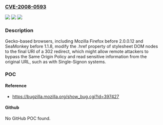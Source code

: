 ### [CVE-2008-0593](https://cve.mitre.org/cgi-bin/cvename.cgi?name=CVE-2008-0593)
![](https://img.shields.io/static/v1?label=Product&message=n%2Fa&color=blue)
![](https://img.shields.io/static/v1?label=Version&message=n%2Fa&color=blue)
![](https://img.shields.io/static/v1?label=Vulnerability&message=n%2Fa&color=brighgreen)

### Description

Gecko-based browsers, including Mozilla Firefox before 2.0.0.12 and SeaMonkey before 1.1.8, modify the .href property of stylesheet DOM nodes to the final URI of a 302 redirect, which might allow remote attackers to bypass the Same Origin Policy and read sensitive information from the original URL, such as with Single-Signon systems.

### POC

#### Reference
- https://bugzilla.mozilla.org/show_bug.cgi?id=397427

#### Github
No GitHub POC found.

